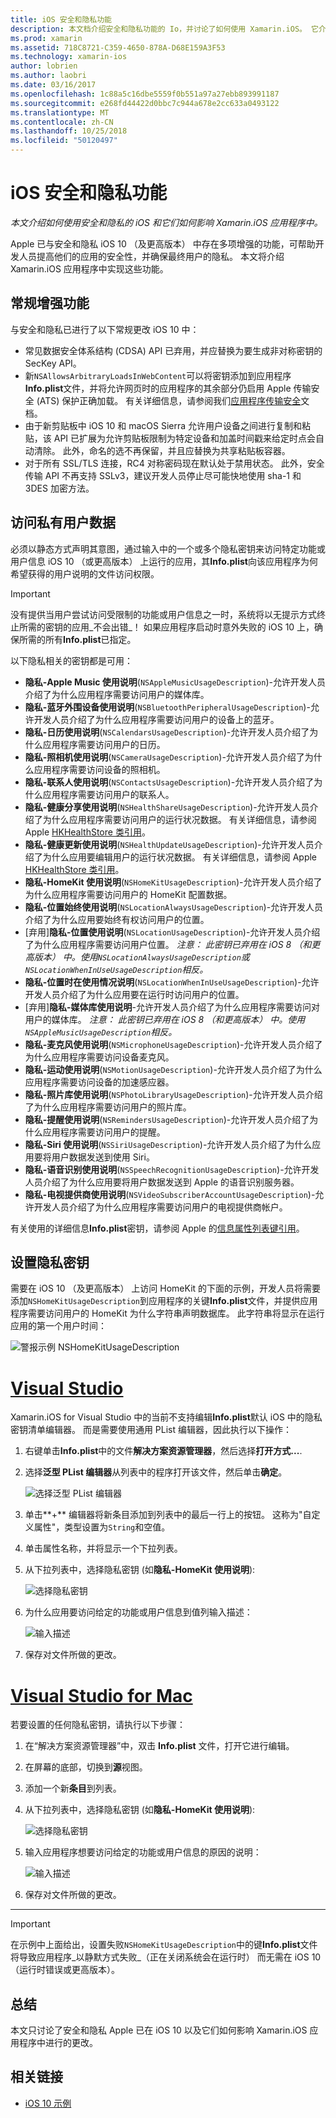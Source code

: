 ```yaml
---
title: iOS 安全和隐私功能
description: 本文档介绍安全和隐私功能的 Io，并讨论了如何使用 Xamarin.iOS。 它介绍了 iOS 10 和如何访问私有用户数据中所做的更新。
ms.prod: xamarin
ms.assetid: 718C8721-C359-4650-878A-D68E159A3F53
ms.technology: xamarin-ios
author: lobrien
ms.author: laobri
ms.date: 03/16/2017
ms.openlocfilehash: 1c88a5c16dbe5559f0b551a97a27ebb893991187
ms.sourcegitcommit: e268fd44422d0bbc7c944a678e2cc633a0493122
ms.translationtype: MT
ms.contentlocale: zh-CN
ms.lasthandoff: 10/25/2018
ms.locfileid: "50120497"
---
```

# <a name="ios-security-and-privacy-features"></a>iOS 安全和隐私功能

_本文介绍如何使用安全和隐私的 iOS 和它们如何影响 Xamarin.iOS 应用程序中。_

Apple 已与安全和隐私 iOS 10 （及更高版本） 中存在多项增强的功能，可帮助开发人员提高他们的应用的安全性，并确保最终用户的隐私。 本文将介绍 Xamarin.iOS 应用程序中实现这些功能。
    
<a name="General-Enhancements" />

## <a name="general-enhancements"></a>常规增强功能

与安全和隐私已进行了以下常规更改 iOS 10 中：

- 常见数据安全体系结构 (CDSA) API 已弃用，并应替换为要生成非对称密钥的 SecKey API。
- 新`NSAllowsArbitraryLoadsInWebContent`可以将密钥添加到应用程序**Info.plist**文件，并将允许网页时的应用程序的其余部分仍启用 Apple 传输安全 (ATS) 保护正确加载。 有关详细信息，请参阅我们[应用程序传输安全](~/ios/app-fundamentals/ats.md)文档。
- 由于新剪贴板中 iOS 10 和 macOS Sierra 允许用户设备之间进行复制和粘贴，该 API 已扩展为允许剪贴板限制为特定设备和加盖时间戳来给定时点会自动清除。 此外，命名的选不再保留，并且应替换为共享粘贴板容器。
- 对于所有 SSL/TLS 连接，RC4 对称密码现在默认处于禁用状态。 此外，安全传输 API 不再支持 SSLv3，建议开发人员停止尽可能快地使用 sha-1 和 3DES 加密方法。

<a name="Accessing-Private-User-Data" />

## <a name="accessing-private-user-data"></a>访问私有用户数据

必须以静态方式声明其意图，通过输入中的一个或多个隐私密钥来访问特定功能或用户信息 iOS 10 （或更高版本） 上运行的应用，其**Info.plist**向该应用程序为何希望获得的用户说明的文件访问权限。

> [!IMPORTANT]
> 没有提供当用户尝试访问受限制的功能或用户信息之一时，系统将以无提示方式终止所需的密钥的应用_不会出错_！ 如果应用程序启动时意外失败的 iOS 10 上，确保所需的所有**Info.plist**已指定。

以下隐私相关的密钥都是可用：

- **隐私-Apple Music 使用说明**(`NSAppleMusicUsageDescription`)-允许开发人员介绍了为什么应用程序需要访问用户的媒体库。
- **隐私-蓝牙外围设备使用说明**(`NSBluetoothPeripheralUsageDescription`)-允许开发人员介绍了为什么应用程序需要访问用户的设备上的蓝牙。
- **隐私-日历使用说明**(`NSCalendarsUsageDescription`)-允许开发人员介绍了为什么应用程序需要访问用户的日历。
- **隐私-照相机使用说明**(`NSCameraUsageDescription`)-允许开发人员介绍了为什么应用程序需要访问设备的照相机。
- **隐私-联系人使用说明**(`NSContactsUsageDescription`)-允许开发人员介绍了为什么应用程序需要访问用户的联系人。
- **隐私-健康分享使用说明**(`NSHealthShareUsageDescription`)-允许开发人员介绍了为什么应用程序需要访问用户的运行状况数据。 有关详细信息，请参阅 Apple [HKHealthStore 类引用](https://developer.apple.com/reference/healthkit/hkhealthstore)。
- **隐私-健康更新使用说明**(`NSHealthUpdateUsageDescription`)-允许开发人员介绍了为什么应用要编辑用户的运行状况数据。 有关详细信息，请参阅 Apple [HKHealthStore 类引用](https://developer.apple.com/reference/healthkit/hkhealthstore)。
- **隐私-HomeKit 使用说明**(`NSHomeKitUsageDescription`)-允许开发人员介绍了为什么应用程序需要访问用户的 HomeKit 配置数据。
- **隐私-位置始终使用说明**(`NSLocationAlwaysUsageDescription`)-允许开发人员介绍了为什么应用要始终有权访问用户的位置。
- [弃用]**隐私-位置使用说明**(`NSLocationUsageDescription`)-允许开发人员介绍了为什么应用程序需要访问用户位置。 *注意： 此密钥已弃用在 iOS 8 （和更高版本） 中。使用`NSLocationAlwaysUsageDescription`或`NSLocationWhenInUseUsageDescription`相反。*
- **隐私-位置时在使用情况说明**(`NSLocationWhenInUseUsageDescription`)-允许开发人员介绍了为什么应用要在运行时访问用户的位置。
- [弃用]**隐私-媒体库使用说明**-允许开发人员介绍了为什么应用程序需要访问对用户的媒体库。 *注意： 此密钥已弃用在 iOS 8 （和更高版本） 中。使用`NSAppleMusicUsageDescription`相反。*
- **隐私-麦克风使用说明**(`NSMicrophoneUsageDescription`)-允许开发人员介绍了为什么应用程序需要访问设备麦克风。
- **隐私-运动使用说明**(`NSMotionUsageDescription`)-允许开发人员介绍了为什么应用程序需要访问设备的加速感应器。
- **隐私-照片库使用说明**(`NSPhotoLibraryUsageDescription`)-允许开发人员介绍了为什么应用程序需要访问用户的照片库。
- **隐私-提醒使用说明**(`NSRemindersUsageDescription`)-允许开发人员介绍了为什么应用程序需要访问用户的提醒。
- **隐私-Siri 使用说明**(`NSSiriUsageDescription`)-允许开发人员介绍了为什么应用要将用户数据发送到使用 Siri。
- **隐私-语音识别使用说明**(`NSSpeechRecognitionUsageDescription`)-允许开发人员介绍了为什么应用要将用户数据发送到 Apple 的语音识别服务器。
- **隐私-电视提供商使用说明**(`NSVideoSubscriberAccountUsageDescription`)-允许开发人员介绍了为什么应用程序需要访问用户的电视提供商帐户。

有关使用的详细信息**Info.plist**密钥，请参阅 Apple 的[信息属性列表键引用](https://developer.apple.com/library/content/documentation/General/Reference/InfoPlistKeyReference/Introduction/Introduction.html#//apple_ref/doc/uid/TP40009248-SW1)。

<a name="Setting-Privacy-Keys" />

## <a name="setting-privacy-keys"></a>设置隐私密钥

需要在 iOS 10 （及更高版本） 上访问 HomeKit 的下面的示例，开发人员将需要添加`NSHomeKitUsageDescription`到应用程序的关键**Info.plist**文件，并提供应用程序需要访问用户的 HomeKit 为什么字符串声明数据库。 此字符串将显示在运行应用的第一个用户时间：

![警报示例 NSHomeKitUsageDescription](security-privacy-images/info01.png "示例 NSHomeKitUsageDescription 警报")

# <a name="visual-studiotabwindows"></a>[Visual Studio](#tab/windows)

Xamarin.iOS for Visual Studio 中的当前不支持编辑**Info.plist**默认 iOS 中的隐私密钥清单编辑器。 而是需要使用通用 PList 编辑器，因此执行以下操作：

1. 右键单击**Info.plist**中的文件**解决方案资源管理器**，然后选择**打开方式...**.
2. 选择**泛型 PList 编辑器**从列表中的程序打开该文件，然后单击**确定**。

    ![选择泛型 PList 编辑器](security-privacy-images/InfoEditorSelectionVs.png "选择泛型 PList 编辑器")
3. 单击**+** 编辑器将新条目添加到列表中的最后一行上的按钮。 这称为"自定义属性"，类型设置为`String`和空值。
4. 单击属性名称，并将显示一个下拉列表。
5. 从下拉列表中，选择隐私密钥 (如**隐私-HomeKit 使用说明**): 

    ![选择隐私密钥](security-privacy-images/InfoPListEditorSelectKey.png "选择隐私密钥")
6. 为什么应用要访问给定的功能或用户信息到值列输入描述： 

    ![输入描述](security-privacy-images/InfoPListSetValue.png "输入的说明")
7. 保存对文件所做的更改。

# <a name="visual-studio-for-mactabmacos"></a>[Visual Studio for Mac](#tab/macos)

若要设置的任何隐私密钥，请执行以下步骤：

1. 在“解决方案资源管理器”中，双击 **Info.plist** 文件，打开它进行编辑。
2. 在屏幕的底部，切换到**源**视图。
3. 添加一个新**条目**到列表。
4. 从下拉列表中，选择隐私密钥 (如**隐私-HomeKit 使用说明**): 

    ![选择隐私密钥](security-privacy-images/info02.png "选择隐私密钥")
5. 输入应用程序想要访问给定的功能或用户信息的原因的说明： 

    ![输入描述](security-privacy-images/info03.png "输入的说明")
6. 保存对文件所做的更改。

-----

> [!IMPORTANT]
> 在示例中上面给出，设置失败`NSHomeKitUsageDescription`中的键**Info.plist**文件将导致应用程序_以静默方式失败_（正在关闭系统会在运行时） 而无需在 iOS 10 （运行时错误或更高版本）。

<a name="Summary" />

## <a name="summary"></a>总结

本文只讨论了安全和隐私 Apple 已在 iOS 10 以及它们如何影响 Xamarin.iOS 应用程序中进行的更改。

## <a name="related-links"></a>相关链接

- [iOS 10 示例](https://developer.xamarin.com/samples/ios/iOS10/)
